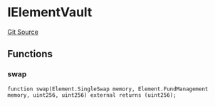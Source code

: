 # IElementVault
[Git Source](https://github.com/Swivel-Finance/illuminate/blob/76b26ef748dc63cf89e3fa660df1bda262dcef15/src/interfaces/IElementVault.sol)


## Functions
### swap


```solidity
function swap(Element.SingleSwap memory, Element.FundManagement memory, uint256, uint256) external returns (uint256);
```

